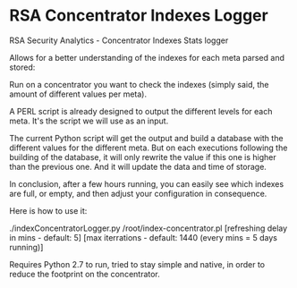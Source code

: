 # RSA Concentrator Indexes Logger
RSA Security Analytics - Concentrator Indexes Stats logger

Allows for a better understanding of the indexes for each meta parsed and stored:

Run on a concentrator you want to check the indexes (simply said, the amount of different values per meta).

A PERL script is already designed to output the different levels for each meta. It's the script we will use as an input.

The current Python script will get the output and build a database with the different values for the different meta. But on each executions following the building of the database, it will only rewrite the value if this one is higher than the previous one. And it will update the data and time of storage.

In conclusion, after a few hours running, you can easily see which indexes are full, or empty, and then adjust your configuration in consequence.

Here is how to use it:

./indexConcentratorLogger.py /root/index-concentrator.pl [refreshing delay in mins - default: 5] [max iterrations - default: 1440 (every mins = 5 days running)]

Requires Python 2.7 to run, tried to stay simple and native, in order to reduce the footprint on the concentrator.
